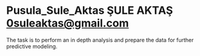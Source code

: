# Pusula_Sule_Aktas   ŞULE AKTAŞ 0suleaktas@gmail.com

 The task is to perform an in depth analysis and prepare the data for further predictive modeling.

